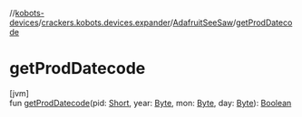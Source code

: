 //[kobots-devices](../../../index.md)/[crackers.kobots.devices.expander](../index.md)/[AdafruitSeeSaw](index.md)/[getProdDatecode](get-prod-datecode.md)

# getProdDatecode

[jvm]\
fun [getProdDatecode](get-prod-datecode.md)(pid: [Short](https://kotlinlang.org/api/latest/jvm/stdlib/kotlin/-short/index.html), year: [Byte](https://kotlinlang.org/api/latest/jvm/stdlib/kotlin/-byte/index.html), mon: [Byte](https://kotlinlang.org/api/latest/jvm/stdlib/kotlin/-byte/index.html), day: [Byte](https://kotlinlang.org/api/latest/jvm/stdlib/kotlin/-byte/index.html)): [Boolean](https://kotlinlang.org/api/latest/jvm/stdlib/kotlin/-boolean/index.html)
